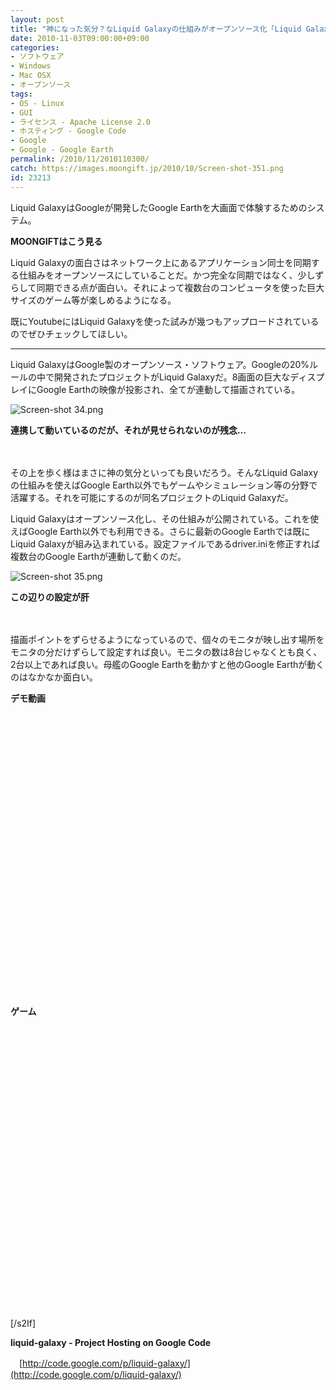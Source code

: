 ```yaml
---
layout: post
title: "神になった気分？なLiquid Galaxyの仕組みがオープンソース化「Liquid Galaxy」"
date: 2010-11-03T09:00:00+09:00
categories:
- ソフトウェア
- Windows
- Mac OSX
- オープンソース
tags: 
- OS - Linux
- GUI
- ライセンス - Apache License 2.0
- ホスティング - Google Code
- Google
- Google - Google Earth
permalink: /2010/11/2010110300/
catch: https://images.moongift.jp/2010/10/Screen-shot-351.png
id: 23213
---
```

  

Liquid GalaxyはGoogleが開発したGoogle Earthを大画面で体験するためのシステム。

  

**MOONGIFTはこう見る**

  

Liquid Galaxyの面白さはネットワーク上にあるアプリケーション同士を同期する仕組みをオープンソースにしていることだ。かつ完全な同期ではなく、少しずらして同期できる点が面白い。それによって複数台のコンピュータを使った巨大サイズのゲーム等が楽しめるようになる。

  

既にYoutubeにはLiquid Galaxyを使った試みが幾つもアップロードされているのでぜひチェックしてほしい。

  

* * *
  
  

Liquid GalaxyはGoogle製のオープンソース・ソフトウェア。Googleの20%ルールの中で開発されたプロジェクトがLiquid Galaxyだ。8画面の巨大なディスプレイにGoogle Earthの映像が投影され、全てが連動して描画されている。

  

![Screen-shot 34.png](https://images.moongift.jp/2010/10/Screen-shot-34.png)  
  
**連携して動いているのだが、それが見せられないのが残念…**

  

　

  

その上を歩く様はまさに神の気分といっても良いだろう。そんなLiquid Galaxyの仕組みを使えばGoogle Earth以外でもゲームやシミュレーション等の分野で活躍する。それを可能にするのが同名プロジェクトのLiquid Galaxyだ。

  
<!--more-->

Liquid Galaxyはオープンソース化し、その仕組みが公開されている。これを使えばGoogle Earth以外でも利用できる。さらに最新のGoogle Earthでは既にLiquid Galaxyが組み込まれている。設定ファイルであるdriver.iniを修正すれば複数台のGoogle Earthが連動して動くのだ。

  

![Screen-shot 35.png](https://images.moongift.jp/2010/10/Screen-shot-351.png)

  

**この辺りの設定が肝**

  

　

  

描画ポイントをずらせるようになっているので、個々のモニタが映し出す場所をモニタの分だけずらして設定すれば良い。モニタの数は8台じゃなくとも良く、2台以上であれば良い。母艦のGoogle Earthを動かすと他のGoogle Earthが動くのはなかなか面白い。

  

**デモ動画**  
  
<object width="640" height="385"><br><param name="movie" value="http://www.youtube.com/v/2VonXkA6YYg?fs=1&amp;hl=ja_JP">
<br><param name="allowFullScreen" value="true">
<br><param name="allowscriptaccess" value="always">
<br><embed src="http://www.youtube.com/v/2VonXkA6YYg?fs=1&amp;hl=ja_JP" type="application/x-shockwave-flash" allowscriptaccess="always" allowfullscreen="true" width="640" height="385"></embed><br></object>

  

**ゲーム**  
  
<object width="480" height="385"><br><param name="movie" value="http://www.youtube.com/v/rpIkRTbd-0w?fs=1&amp;hl=ja_JP">
<br><param name="allowFullScreen" value="true">
<br><param name="allowscriptaccess" value="always">
<br><embed src="http://www.youtube.com/v/rpIkRTbd-0w?fs=1&amp;hl=ja_JP" type="application/x-shockwave-flash" allowscriptaccess="always" allowfullscreen="true" width="480" height="385"></embed><br></object>

[/s2If]  
  

**liquid-galaxy - Project Hosting on Google Code**  
  
　[http://code.google.com/p/liquid-galaxy/](http://code.google.com/p/liquid-galaxy/)

  
